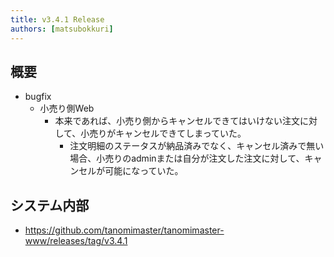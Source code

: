 ```yaml
---
title: v3.4.1 Release
authors: [matsubokkuri]
---
```


<!-- truncate -->

## 概要

- bugfix
  - 小売り側Web
    - 本来であれば、小売り側からキャンセルできてはいけない注文に対して、小売りがキャンセルできてしまっていた。
      - 注文明細のステータスが納品済みでなく、キャンセル済みで無い場合、小売りのadminまたは自分が注文した注文に対して、キャンセルが可能になっていた。


## システム内部

- https://github.com/tanomimaster/tanomimaster-www/releases/tag/v3.4.1

